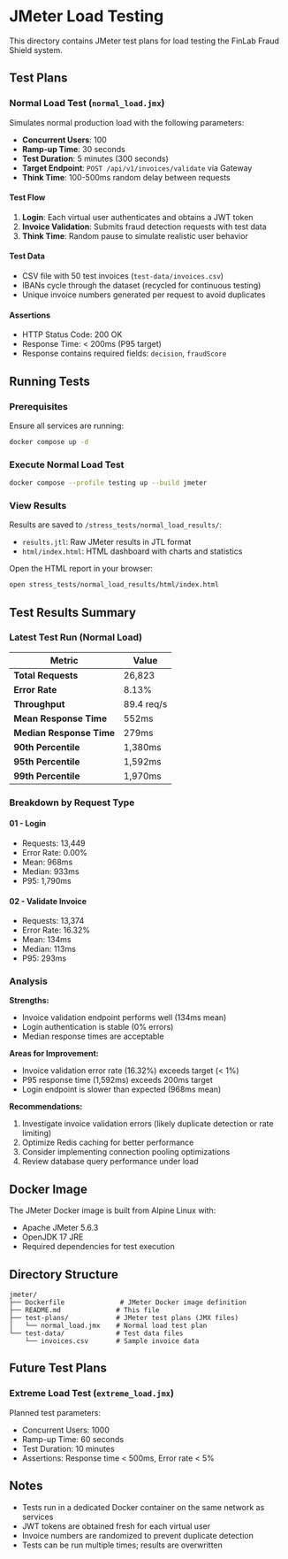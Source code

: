 # JMeter Load Testing

This directory contains JMeter test plans for load testing the FinLab Fraud Shield system.

## Test Plans

### Normal Load Test (`normal_load.jmx`)

Simulates normal production load with the following parameters:

- **Concurrent Users**: 100
- **Ramp-up Time**: 30 seconds
- **Test Duration**: 5 minutes (300 seconds)
- **Target Endpoint**: `POST /api/v1/invoices/validate` via Gateway
- **Think Time**: 100-500ms random delay between requests

#### Test Flow

1. **Login**: Each virtual user authenticates and obtains a JWT token
2. **Invoice Validation**: Submits fraud detection requests with test data
3. **Think Time**: Random pause to simulate realistic user behavior

#### Test Data

- CSV file with 50 test invoices (`test-data/invoices.csv`)
- IBANs cycle through the dataset (recycled for continuous testing)
- Unique invoice numbers generated per request to avoid duplicates

#### Assertions

- HTTP Status Code: 200 OK
- Response Time: < 200ms (P95 target)
- Response contains required fields: `decision`, `fraudScore`

## Running Tests

### Prerequisites

Ensure all services are running:

```bash
docker compose up -d
```

### Execute Normal Load Test

```bash
docker compose --profile testing up --build jmeter
```

### View Results

Results are saved to `/stress_tests/normal_load_results/`:

- `results.jtl`: Raw JMeter results in JTL format
- `html/index.html`: HTML dashboard with charts and statistics

Open the HTML report in your browser:

```bash
open stress_tests/normal_load_results/html/index.html
```

## Test Results Summary

### Latest Test Run (Normal Load)

| Metric | Value |
|--------|-------|
| **Total Requests** | 26,823 |
| **Error Rate** | 8.13% |
| **Throughput** | 89.4 req/s |
| **Mean Response Time** | 552ms |
| **Median Response Time** | 279ms |
| **90th Percentile** | 1,380ms |
| **95th Percentile** | 1,592ms |
| **99th Percentile** | 1,970ms |

### Breakdown by Request Type

#### 01 - Login
- Requests: 13,449
- Error Rate: 0.00%
- Mean: 968ms
- Median: 933ms
- P95: 1,790ms

#### 02 - Validate Invoice
- Requests: 13,374
- Error Rate: 16.32%
- Mean: 134ms
- Median: 113ms
- P95: 293ms

### Analysis

**Strengths:**
- Invoice validation endpoint performs well (134ms mean)
- Login authentication is stable (0% errors)
- Median response times are acceptable

**Areas for Improvement:**
- Invoice validation error rate (16.32%) exceeds target (< 1%)
- P95 response time (1,592ms) exceeds 200ms target
- Login endpoint is slower than expected (968ms mean)

**Recommendations:**
1. Investigate invoice validation errors (likely duplicate detection or rate limiting)
2. Optimize Redis caching for better performance
3. Consider implementing connection pooling optimizations
4. Review database query performance under load

## Docker Image

The JMeter Docker image is built from Alpine Linux with:

- Apache JMeter 5.6.3
- OpenJDK 17 JRE
- Required dependencies for test execution

## Directory Structure

```
jmeter/
├── Dockerfile              # JMeter Docker image definition
├── README.md              # This file
├── test-plans/            # JMeter test plans (JMX files)
│   └── normal_load.jmx    # Normal load test plan
└── test-data/             # Test data files
    └── invoices.csv       # Sample invoice data
```

## Future Test Plans

### Extreme Load Test (`extreme_load.jmx`)

Planned test parameters:
- Concurrent Users: 1000
- Ramp-up Time: 60 seconds
- Test Duration: 10 minutes
- Assertions: Response time < 500ms, Error rate < 5%

## Notes

- Tests run in a dedicated Docker container on the same network as services
- JWT tokens are obtained fresh for each virtual user
- Invoice numbers are randomized to prevent duplicate detection
- Tests can be run multiple times; results are overwritten
